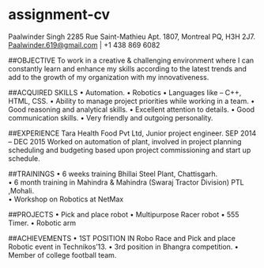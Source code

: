 # assignment-cv
Paalwinder  Singh
2285 Rue Saint-Mathieu Apt. 1807, Montreal PQ, H3H 2J7.
Paalwinder.619@gmail.com | +1 438 869 6082

##OBJECTIVE
To work in a creative & challenging environment where I can constantly learn and enhance my skills according to the latest trends and add to the growth of my organization with my innovativeness.

##ACQUIRED SKILLS
•	Automation.
•	Robotics
•	Languages like – C++, HTML, CSS.
•	Ability to manage project priorities while working in a team.
•	Good reasoning and analytical skills.
•	Excellent attention to details.
•	Good communication skills.
•	Very friendly and outgoing personality.


##EXPERIENCE
Tara Health Food Pvt Ltd, Junior project engineer. 	SEP 2014 – DEC 2015
Worked on automation of plant, involved in project planning scheduling and budgeting based upon project commissioning and start up schedule.

##TRAININGS
•	6 weeks training Bhillai Steel Plant, Chattisgarh.                                            
•	6 month training in Mahindra & Mahindra (Swaraj Tractor Division) PTL ,Mohali.  
•	Workshop on Robotics at NetMax

##PROJECTS
•	Pick and place robot
•	Multipurpose Racer robot
•	555 Timer.
•	Robotic arm

##ACHIEVEMENTS
•	1ST POSITION IN Robo Race and Pick and place Robotic event in Technikos’13.
•	3rd position in Bhangra competition.
•	Member of college football team.
